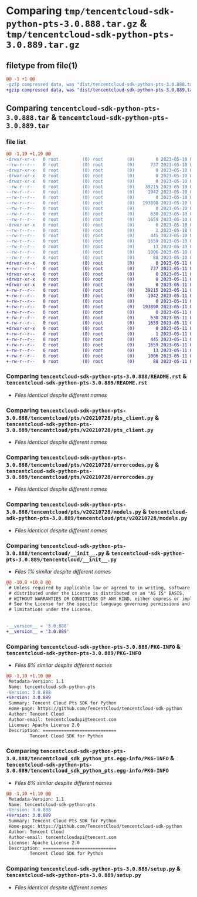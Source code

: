 # Comparing `tmp/tencentcloud-sdk-python-pts-3.0.888.tar.gz` & `tmp/tencentcloud-sdk-python-pts-3.0.889.tar.gz`

## filetype from file(1)

```diff
@@ -1 +1 @@
-gzip compressed data, was "dist/tencentcloud-sdk-python-pts-3.0.888.tar", last modified: Wed May 10 02:25:18 2023, max compression
+gzip compressed data, was "dist/tencentcloud-sdk-python-pts-3.0.889.tar", last modified: Thu May 11 03:08:28 2023, max compression
```

## Comparing `tencentcloud-sdk-python-pts-3.0.888.tar` & `tencentcloud-sdk-python-pts-3.0.889.tar`

### file list

```diff
@@ -1,19 +1,19 @@
-drwxr-xr-x   0 root         (0) root         (0)        0 2023-05-10 02:25:18.000000 tencentcloud-sdk-python-pts-3.0.888/
--rw-r--r--   0 root         (0) root         (0)      737 2023-05-10 02:25:18.000000 tencentcloud-sdk-python-pts-3.0.888/README.rst
-drwxr-xr-x   0 root         (0) root         (0)        0 2023-05-10 02:25:18.000000 tencentcloud-sdk-python-pts-3.0.888/tencentcloud/
-drwxr-xr-x   0 root         (0) root         (0)        0 2023-05-10 02:25:18.000000 tencentcloud-sdk-python-pts-3.0.888/tencentcloud/pts/
-drwxr-xr-x   0 root         (0) root         (0)        0 2023-05-10 02:25:18.000000 tencentcloud-sdk-python-pts-3.0.888/tencentcloud/pts/v20210728/
--rw-r--r--   0 root         (0) root         (0)    39215 2023-05-10 02:25:18.000000 tencentcloud-sdk-python-pts-3.0.888/tencentcloud/pts/v20210728/pts_client.py
--rw-r--r--   0 root         (0) root         (0)     1942 2023-05-10 02:25:18.000000 tencentcloud-sdk-python-pts-3.0.888/tencentcloud/pts/v20210728/errorcodes.py
--rw-r--r--   0 root         (0) root         (0)        0 2023-05-10 02:25:18.000000 tencentcloud-sdk-python-pts-3.0.888/tencentcloud/pts/v20210728/__init__.py
--rw-r--r--   0 root         (0) root         (0)   193898 2023-05-10 02:25:18.000000 tencentcloud-sdk-python-pts-3.0.888/tencentcloud/pts/v20210728/models.py
--rw-r--r--   0 root         (0) root         (0)        0 2023-05-10 02:25:18.000000 tencentcloud-sdk-python-pts-3.0.888/tencentcloud/pts/__init__.py
--rw-r--r--   0 root         (0) root         (0)      630 2023-05-10 02:25:18.000000 tencentcloud-sdk-python-pts-3.0.888/tencentcloud/__init__.py
--rw-r--r--   0 root         (0) root         (0)     1659 2023-05-10 02:25:18.000000 tencentcloud-sdk-python-pts-3.0.888/PKG-INFO
-drwxr-xr-x   0 root         (0) root         (0)        0 2023-05-10 02:25:18.000000 tencentcloud-sdk-python-pts-3.0.888/tencentcloud_sdk_python_pts.egg-info/
--rw-r--r--   0 root         (0) root         (0)        1 2023-05-10 02:25:18.000000 tencentcloud-sdk-python-pts-3.0.888/tencentcloud_sdk_python_pts.egg-info/dependency_links.txt
--rw-r--r--   0 root         (0) root         (0)      445 2023-05-10 02:25:18.000000 tencentcloud-sdk-python-pts-3.0.888/tencentcloud_sdk_python_pts.egg-info/SOURCES.txt
--rw-r--r--   0 root         (0) root         (0)     1659 2023-05-10 02:25:18.000000 tencentcloud-sdk-python-pts-3.0.888/tencentcloud_sdk_python_pts.egg-info/PKG-INFO
--rw-r--r--   0 root         (0) root         (0)       13 2023-05-10 02:25:18.000000 tencentcloud-sdk-python-pts-3.0.888/tencentcloud_sdk_python_pts.egg-info/top_level.txt
--rw-r--r--   0 root         (0) root         (0)     1006 2023-05-10 02:25:18.000000 tencentcloud-sdk-python-pts-3.0.888/setup.py
--rw-r--r--   0 root         (0) root         (0)       88 2023-05-10 02:25:18.000000 tencentcloud-sdk-python-pts-3.0.888/setup.cfg
+drwxr-xr-x   0 root         (0) root         (0)        0 2023-05-11 03:08:28.000000 tencentcloud-sdk-python-pts-3.0.889/
+-rw-r--r--   0 root         (0) root         (0)      737 2023-05-11 03:08:28.000000 tencentcloud-sdk-python-pts-3.0.889/README.rst
+drwxr-xr-x   0 root         (0) root         (0)        0 2023-05-11 03:08:28.000000 tencentcloud-sdk-python-pts-3.0.889/tencentcloud/
+drwxr-xr-x   0 root         (0) root         (0)        0 2023-05-11 03:08:28.000000 tencentcloud-sdk-python-pts-3.0.889/tencentcloud/pts/
+drwxr-xr-x   0 root         (0) root         (0)        0 2023-05-11 03:08:28.000000 tencentcloud-sdk-python-pts-3.0.889/tencentcloud/pts/v20210728/
+-rw-r--r--   0 root         (0) root         (0)    39215 2023-05-11 03:08:28.000000 tencentcloud-sdk-python-pts-3.0.889/tencentcloud/pts/v20210728/pts_client.py
+-rw-r--r--   0 root         (0) root         (0)     1942 2023-05-11 03:08:28.000000 tencentcloud-sdk-python-pts-3.0.889/tencentcloud/pts/v20210728/errorcodes.py
+-rw-r--r--   0 root         (0) root         (0)        0 2023-05-11 03:08:28.000000 tencentcloud-sdk-python-pts-3.0.889/tencentcloud/pts/v20210728/__init__.py
+-rw-r--r--   0 root         (0) root         (0)   193898 2023-05-11 03:08:28.000000 tencentcloud-sdk-python-pts-3.0.889/tencentcloud/pts/v20210728/models.py
+-rw-r--r--   0 root         (0) root         (0)        0 2023-05-11 03:08:28.000000 tencentcloud-sdk-python-pts-3.0.889/tencentcloud/pts/__init__.py
+-rw-r--r--   0 root         (0) root         (0)      630 2023-05-11 03:08:28.000000 tencentcloud-sdk-python-pts-3.0.889/tencentcloud/__init__.py
+-rw-r--r--   0 root         (0) root         (0)     1659 2023-05-11 03:08:28.000000 tencentcloud-sdk-python-pts-3.0.889/PKG-INFO
+drwxr-xr-x   0 root         (0) root         (0)        0 2023-05-11 03:08:28.000000 tencentcloud-sdk-python-pts-3.0.889/tencentcloud_sdk_python_pts.egg-info/
+-rw-r--r--   0 root         (0) root         (0)        1 2023-05-11 03:08:28.000000 tencentcloud-sdk-python-pts-3.0.889/tencentcloud_sdk_python_pts.egg-info/dependency_links.txt
+-rw-r--r--   0 root         (0) root         (0)      445 2023-05-11 03:08:28.000000 tencentcloud-sdk-python-pts-3.0.889/tencentcloud_sdk_python_pts.egg-info/SOURCES.txt
+-rw-r--r--   0 root         (0) root         (0)     1659 2023-05-11 03:08:28.000000 tencentcloud-sdk-python-pts-3.0.889/tencentcloud_sdk_python_pts.egg-info/PKG-INFO
+-rw-r--r--   0 root         (0) root         (0)       13 2023-05-11 03:08:28.000000 tencentcloud-sdk-python-pts-3.0.889/tencentcloud_sdk_python_pts.egg-info/top_level.txt
+-rw-r--r--   0 root         (0) root         (0)     1006 2023-05-11 03:08:28.000000 tencentcloud-sdk-python-pts-3.0.889/setup.py
+-rw-r--r--   0 root         (0) root         (0)       88 2023-05-11 03:08:28.000000 tencentcloud-sdk-python-pts-3.0.889/setup.cfg
```

### Comparing `tencentcloud-sdk-python-pts-3.0.888/README.rst` & `tencentcloud-sdk-python-pts-3.0.889/README.rst`

 * *Files identical despite different names*

### Comparing `tencentcloud-sdk-python-pts-3.0.888/tencentcloud/pts/v20210728/pts_client.py` & `tencentcloud-sdk-python-pts-3.0.889/tencentcloud/pts/v20210728/pts_client.py`

 * *Files identical despite different names*

### Comparing `tencentcloud-sdk-python-pts-3.0.888/tencentcloud/pts/v20210728/errorcodes.py` & `tencentcloud-sdk-python-pts-3.0.889/tencentcloud/pts/v20210728/errorcodes.py`

 * *Files identical despite different names*

### Comparing `tencentcloud-sdk-python-pts-3.0.888/tencentcloud/pts/v20210728/models.py` & `tencentcloud-sdk-python-pts-3.0.889/tencentcloud/pts/v20210728/models.py`

 * *Files identical despite different names*

### Comparing `tencentcloud-sdk-python-pts-3.0.888/tencentcloud/__init__.py` & `tencentcloud-sdk-python-pts-3.0.889/tencentcloud/__init__.py`

 * *Files 1% similar despite different names*

```diff
@@ -10,8 +10,8 @@
 # Unless required by applicable law or agreed to in writing, software
 # distributed under the License is distributed on an "AS IS" BASIS,
 # WITHOUT WARRANTIES OR CONDITIONS OF ANY KIND, either express or implied.
 # See the License for the specific language governing permissions and
 # limitations under the License.
 
 
-__version__ = '3.0.888'
+__version__ = '3.0.889'
```

### Comparing `tencentcloud-sdk-python-pts-3.0.888/PKG-INFO` & `tencentcloud-sdk-python-pts-3.0.889/PKG-INFO`

 * *Files 8% similar despite different names*

```diff
@@ -1,10 +1,10 @@
 Metadata-Version: 1.1
 Name: tencentcloud-sdk-python-pts
-Version: 3.0.888
+Version: 3.0.889
 Summary: Tencent Cloud Pts SDK for Python
 Home-page: https://github.com/TencentCloud/tencentcloud-sdk-python
 Author: Tencent Cloud
 Author-email: tencentcloudapi@tencent.com
 License: Apache License 2.0
 Description: ============================
         Tencent Cloud SDK for Python
```

### Comparing `tencentcloud-sdk-python-pts-3.0.888/tencentcloud_sdk_python_pts.egg-info/PKG-INFO` & `tencentcloud-sdk-python-pts-3.0.889/tencentcloud_sdk_python_pts.egg-info/PKG-INFO`

 * *Files 8% similar despite different names*

```diff
@@ -1,10 +1,10 @@
 Metadata-Version: 1.1
 Name: tencentcloud-sdk-python-pts
-Version: 3.0.888
+Version: 3.0.889
 Summary: Tencent Cloud Pts SDK for Python
 Home-page: https://github.com/TencentCloud/tencentcloud-sdk-python
 Author: Tencent Cloud
 Author-email: tencentcloudapi@tencent.com
 License: Apache License 2.0
 Description: ============================
         Tencent Cloud SDK for Python
```

### Comparing `tencentcloud-sdk-python-pts-3.0.888/setup.py` & `tencentcloud-sdk-python-pts-3.0.889/setup.py`

 * *Files identical despite different names*

